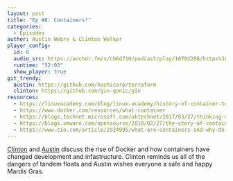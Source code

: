 ```yaml
---
layout: post
title: "Ep #6: Containers!"
categories:
  - Episodes
author: Austin Webre & Clinton Walker
player_config:
  id: 6
  audio_src: https://anchor.fm/s/cb6d710/podcast/play/10702288/https%3A%2F%2Fd3ctxlq1ktw2nl.cloudfront.net%2Fstaging%2F2020-02-29%2F6bea98ab466405447f2b056bb80ed786.m4a
  runtime: "52:03"
  show_player: true
git_trendy:
  austin: https://github.com/hashicorp/terraform
  clinton: https://github.com/gin-gonic/gin
resources:
  - https://linuxacademy.com/blog/linux-academy/history-of-container-technology/
  - https://www.docker.com/resources/what-container
  - https://blogs.technet.microsoft.com/uktechnet/2017/03/27/thinking-outside-the-windows-box-bringing-sql-server-to-linux/
  - https://blogs.vmware.com/opensource/2018/02/27/the-story-of-containers/
  - https://www.cio.com/article/2924995/what-are-containers-and-why-do-you-need-them.html
---
```


[Clinton](https://twitter.com/clintonjwalker) and [Austin](https://twitter.com/austinwebre) discuss the rise of Docker and how containers have changed development and infastructure. Clinton reminds us all of the dangers of tandem floats and Austin wishes everyone a safe and happy Mardis Gras.
